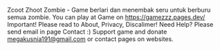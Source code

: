 Zcoot Zhoot Zombie - Game berlari dan menembak seru untuk berburu semua zombie.
You can play at Game on https://gamezzz.pages.dev/
Important! Please read to About, Privacy, Discalimer!
Need Help? Please send email in page Contact :)
Support game and donate megakusnia191@gmail.com or contact pages on websites.
